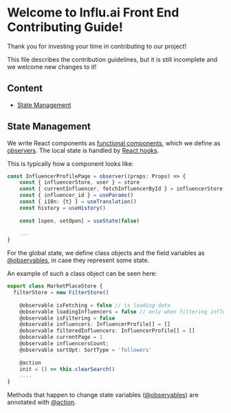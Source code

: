 # Welcome to Influ.ai Front End Contributing Guide!
Thank you for investing your time in contributing to our project!

This file describes the contribution guidelines, but it is still incomplete and we welcome new changes to it!

## Content
* [State Management](#state-management)

## State Management

We write React components as [functional components](https://reactjs.org/docs/components-and-props.html), which we define as [observers](https://mobx.js.org/react-integration.html). The local state is handled by [React hooks](https://reactjs.org/docs/hooks-intro.html).

This is typically how a component looks like:

```typescript
const InfluencerProfilePage = observer((props: Props) => {
	const { influencerStore, user } = store
	const { currentInfluencer, fetchInfluencerById } = influencerStore
	const { influencer_id } = useParams()
	const { i18n: {t} } = useTranslation()
	const history = useHistory()
	
	const [open, setOpen] = useState(false)
	
	...
}
```

For the global state, we define class objects and the field variables as [@observables](https://mobx.js.org/observable-state.html#observable), in case they represent some state.

An example of such a class object can be seen here:

```typescript
export class MarketPlaceStore {
  filterStore = new FilterStore()
	
	@observable isFetching = false // is loading data
	@observable loadingInfluencers = false // only when filtering influencers
	@observable isFiltering = false
	@observable influencers: InfluencerProfile[] = []
	@observable filteredInfluencers: InfluencerProfile[] = []
	@observable currentPage = 1
	@observable influencersCount;
	@observable sortOpt: SortType = 'followers'
	
	@action
	init = () => this.clearSearch()
	....
}
```

Methods that happen to change state variables ([@observables](https://mobx.js.org/observable-state.html#observable)) are annotated with [@action](https://mobx.js.org/actions.html).
